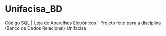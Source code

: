 # Unifacisa_BD
Código SQL | Loja de Aparelhos Eletrônicos | Projeto feito para a disciplina (Banco de Dados Relacional) Unifacisa
